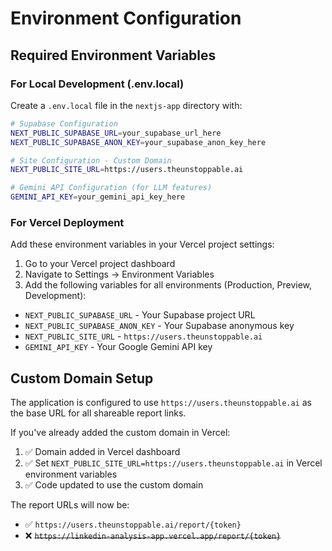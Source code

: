 # Environment Configuration

## Required Environment Variables

### For Local Development (.env.local)

Create a `.env.local` file in the `nextjs-app` directory with:

```bash
# Supabase Configuration
NEXT_PUBLIC_SUPABASE_URL=your_supabase_url_here
NEXT_PUBLIC_SUPABASE_ANON_KEY=your_supabase_anon_key_here

# Site Configuration - Custom Domain
NEXT_PUBLIC_SITE_URL=https://users.theunstoppable.ai

# Gemini API Configuration (for LLM features)
GEMINI_API_KEY=your_gemini_api_key_here
```

### For Vercel Deployment

Add these environment variables in your Vercel project settings:

1. Go to your Vercel project dashboard
2. Navigate to Settings → Environment Variables
3. Add the following variables for all environments (Production, Preview, Development):

- `NEXT_PUBLIC_SUPABASE_URL` - Your Supabase project URL
- `NEXT_PUBLIC_SUPABASE_ANON_KEY` - Your Supabase anonymous key
- `NEXT_PUBLIC_SITE_URL` - `https://users.theunstoppable.ai`
- `GEMINI_API_KEY` - Your Google Gemini API key

## Custom Domain Setup

The application is configured to use `https://users.theunstoppable.ai` as the base URL for all shareable report links.

If you've already added the custom domain in Vercel:
1. ✅ Domain added in Vercel dashboard
2. ✅ Set `NEXT_PUBLIC_SITE_URL=https://users.theunstoppable.ai` in Vercel environment variables
3. ✅ Code updated to use the custom domain

The report URLs will now be:
- ✅ `https://users.theunstoppable.ai/report/{token}`
- ❌ ~~`https://linkedin-analysis-app.vercel.app/report/{token}`~~

